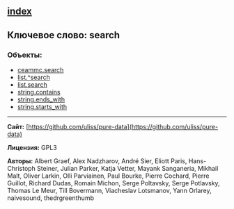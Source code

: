 [index](../index.html)
---

## Ключевое слово: search

### Объекты:
* [ceammc.search](../ceammc.search.html)
* [list.^search](../list.^search.html)
* [list.search](../list.search.html)
* [string.contains](../string.contains.html)
* [string.ends_with](../string.ends_with.html)
* [string.starts_with](../string.starts_with.html)

---
**Сайт:** [https://github.com/uliss/pure-data](https://github.com/uliss/pure-data)

**Лицензия:** GPL3

**Авторы:** Albert Graef, Alex Nadzharov, André Sier, Eliott Paris, Hans-Christoph Steiner, Julian Parker, Katja Vetter, Mayank Sanganeria, Mikhail Malt, Oliver Larkin, Olli Parviainen, Paul Bourke, Pierre Cochard, Pierre Guillot, Richard Dudas, Romain Michon, Serge Poltavsky, Serge Potlavsky, Thomas Le Meur, Till Bovermann, Viacheslav Lotsmanov, Yann Orlarey, naivesound, thedrgreenthumb
